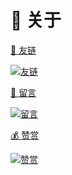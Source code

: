 # 🏡 关于


<div class="subpage-box">

  <div class="subpage-box-cover">
    <a href="books/" data-pjax-state="">
      <p class="image-caption">🤝 友链</p>
      <img alt="友链" data-src="" src="https://z1.ax1x.com/2023/10/30/pim0tG8.png" data-loaded="true">
    </a>
  </div>
  <div class="subpage-box-cover">
    <a href="books/" data-pjax-state="">
      <p class="image-caption">📰 留言</p>
      <img alt="留言" data-src="" src="https://z1.ax1x.com/2023/10/30/pim0YPf.png" data-loaded="true">
    </a>
  </div>
  <div class="subpage-box-cover">
    <a href="https://blog.ralvines.top/board/" data-pjax-state="">
      <p class="image-caption">💰 赞赏</p>
      <img alt="赞赏" data-src="" src="https://z1.ax1x.com/2023/10/30/pim0GIP.png" data-loaded="true">
    </a>
  </div>
</div>




